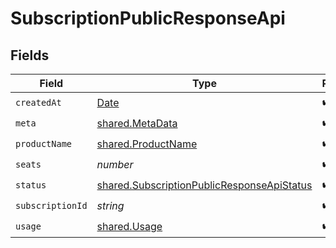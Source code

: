 # SubscriptionPublicResponseApi


## Fields

| Field                                                                                                           | Type                                                                                                            | Required                                                                                                        | Description                                                                                                     |
| --------------------------------------------------------------------------------------------------------------- | --------------------------------------------------------------------------------------------------------------- | --------------------------------------------------------------------------------------------------------------- | --------------------------------------------------------------------------------------------------------------- |
| `createdAt`                                                                                                     | [Date](https://developer.mozilla.org/en-US/docs/Web/JavaScript/Reference/Global_Objects/Date)                   | :heavy_check_mark:                                                                                              | N/A                                                                                                             |
| `meta`                                                                                                          | [shared.MetaData](../../../sdk/models/shared/metadata.md)                                                       | :heavy_check_mark:                                                                                              | N/A                                                                                                             |
| `productName`                                                                                                   | [shared.ProductName](../../../sdk/models/shared/productname.md)                                                 | :heavy_check_mark:                                                                                              | N/A                                                                                                             |
| `seats`                                                                                                         | *number*                                                                                                        | :heavy_check_mark:                                                                                              | N/A                                                                                                             |
| `status`                                                                                                        | [shared.SubscriptionPublicResponseApiStatus](../../../sdk/models/shared/subscriptionpublicresponseapistatus.md) | :heavy_check_mark:                                                                                              | N/A                                                                                                             |
| `subscriptionId`                                                                                                | *string*                                                                                                        | :heavy_check_mark:                                                                                              | N/A                                                                                                             |
| `usage`                                                                                                         | [shared.Usage](../../../sdk/models/shared/usage.md)                                                             | :heavy_check_mark:                                                                                              | N/A                                                                                                             |